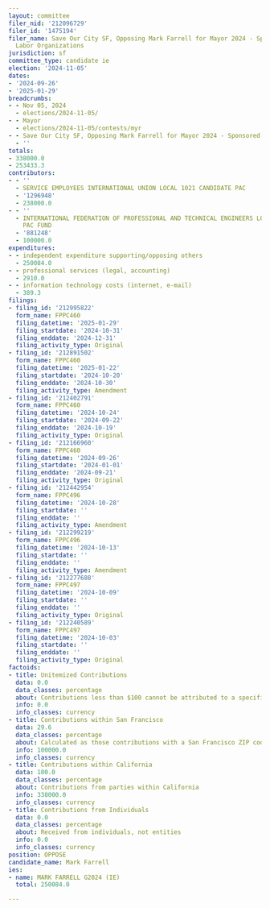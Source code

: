 ```yaml
---
layout: committee
filer_nid: '212096729'
filer_id: '1475194'
filer_name: Save Our City SF, Opposing Mark Farrell for Mayor 2024 - Sponsored by
  Labor Organizations
jurisdiction: sf
committee_type: candidate ie
election: '2024-11-05'
dates:
- '2024-09-26'
- '2025-01-29'
breadcrumbs:
- - Nov 05, 2024
  - elections/2024-11-05/
- - Mayor
  - elections/2024-11-05/contests/myr
- - Save Our City SF, Opposing Mark Farrell for Mayor 2024 - Sponsored by Labor Organizations
  - ''
totals:
- 338000.0
- 253433.3
contributors:
- - ''
  - SERVICE EMPLOYEES INTERNATIONAL UNION LOCAL 1021 CANDIDATE PAC
  - '1296948'
  - 238000.0
- - ''
  - INTERNATIONAL FEDERATION OF PROFESSIONAL AND TECHNICAL ENGINEERS LOCAL 21 TJ ANTHONY
    PAC FUND
  - '881248'
  - 100000.0
expenditures:
- - independent expenditure supporting/opposing others
  - 250084.0
- - professional services (legal, accounting)
  - 2910.0
- - information technology costs (internet, e-mail)
  - 389.3
filings:
- filing_id: '212995822'
  form_name: FPPC460
  filing_datetime: '2025-01-29'
  filing_startdate: '2024-10-31'
  filing_enddate: '2024-12-31'
  filing_activity_type: Original
- filing_id: '212891502'
  form_name: FPPC460
  filing_datetime: '2025-01-22'
  filing_startdate: '2024-10-20'
  filing_enddate: '2024-10-30'
  filing_activity_type: Amendment
- filing_id: '212402791'
  form_name: FPPC460
  filing_datetime: '2024-10-24'
  filing_startdate: '2024-09-22'
  filing_enddate: '2024-10-19'
  filing_activity_type: Original
- filing_id: '212166960'
  form_name: FPPC460
  filing_datetime: '2024-09-26'
  filing_startdate: '2024-01-01'
  filing_enddate: '2024-09-21'
  filing_activity_type: Original
- filing_id: '212442954'
  form_name: FPPC496
  filing_datetime: '2024-10-28'
  filing_startdate: ''
  filing_enddate: ''
  filing_activity_type: Amendment
- filing_id: '212299219'
  form_name: FPPC496
  filing_datetime: '2024-10-13'
  filing_startdate: ''
  filing_enddate: ''
  filing_activity_type: Amendment
- filing_id: '212277688'
  form_name: FPPC497
  filing_datetime: '2024-10-09'
  filing_startdate: ''
  filing_enddate: ''
  filing_activity_type: Original
- filing_id: '212240589'
  form_name: FPPC497
  filing_datetime: '2024-10-03'
  filing_startdate: ''
  filing_enddate: ''
  filing_activity_type: Original
factoids:
- title: Unitemized Contributions
  data: 0.0
  data_classes: percentage
  about: Contributions less than $100 cannot be attributed to a specific individual
  info: 0.0
  info_classes: currency
- title: Contributions within San Francisco
  data: 29.6
  data_classes: percentage
  about: Calculated as those contributions with a San Francisco ZIP code
  info: 100000.0
  info_classes: currency
- title: Contributions within California
  data: 100.0
  data_classes: percentage
  about: Contributions from parties within California
  info: 338000.0
  info_classes: currency
- title: Contributions from Individuals
  data: 0.0
  data_classes: percentage
  about: Received from individuals, not entities
  info: 0.0
  info_classes: currency
position: OPPOSE
candidate_name: Mark Farrell
ies:
- name: MARK FARRELL G2024 (IE)
  total: 250084.0

---
```


